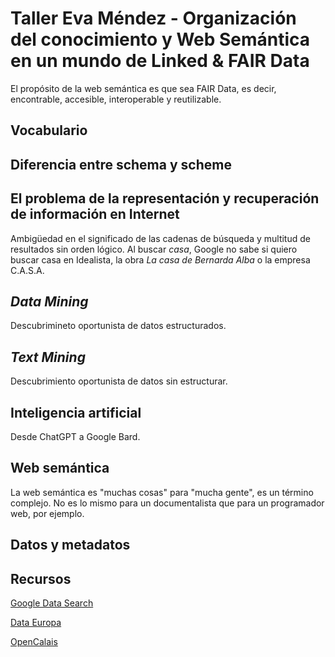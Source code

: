 # Taller Eva Méndez - Organización del conocimiento y Web Semántica en un mundo de Linked & FAIR Data

El propósito de la web semántica es que sea FAIR Data, es decir,  encontrable, accesible, interoperable y reutilizable.

## Vocabulario

## Diferencia entre schema y scheme

## El problema de la representación y recuperación de información en Internet

Ambigüedad en el significado de las cadenas de búsqueda y multitud de resultados sin orden lógico. Al buscar *casa*, Google no sabe si quiero buscar casa en Idealista, la obra *La casa de Bernarda Alba* o la empresa C.A.S.A.

## *Data Mining*

Descubrimineto oportunista de datos estructurados.

## *Text Mining*

Descubrimiento oportunista de datos sin estructurar.

## Inteligencia artificial

Desde ChatGPT a Google Bard.

## Web semántica

La web semántica es "muchas cosas" para "mucha gente", es un término complejo. No es lo mismo para un documentalista que para un programador web, por ejemplo.

## Datos y metadatos

## Recursos

[Google Data Search](https://datasetsearch.research.google.com/)

[Data Europa](https://data.europa.eu)

[OpenCalais](https://www.drupal.org/project/opencalais)
